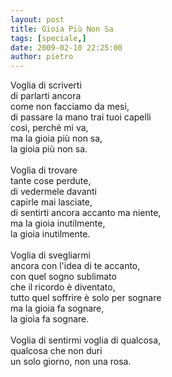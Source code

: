 ```yaml
---
layout: post
title: Gioia Più Non Sa
tags: [speciale,]
date: 2009-02-10 22:25:00
author: pietro
---
```

Voglia di scriverti<br/>di parlarti ancora<br/>come non facciamo da mesi,<br/>di passare la mano trai tuoi capelli<br/>così, perché mi va,<br/>ma la gioia più non sa,<br/>la gioia più non sa.<br/><br/>Voglia di trovare<br/>tante cose perdute,<br/>di vedermele davanti<br/>capirle mai lasciate,<br/>di sentirti ancora accanto ma niente,<br/>ma la gioia inutilmente,<br/>la gioia inutilmente.<br/><br/>Voglia di svegliarmi<br/>ancora con l'idea di te accanto,<br/>con quel sogno sublimato<br/>che il ricordo è diventato,<br/>tutto quel soffrire è solo per sognare<br/>ma la gioia fa sognare,<br/>la gioia fa sognare.<br/><br/>Voglia di sentirmi voglia di qualcosa,<br/>qualcosa che non duri<br/>un solo giorno, non una rosa.
